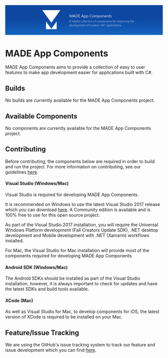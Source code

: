 <img src="ProjectHeroBanner.png" alt="MADE App Components Hero" />

# MADE App Components

MADE App Components aims to provide a collection of easy to user features to make app development easier for applications built with C#.

## Builds

No builds are currently available for the MADE App Components project.

## Available Components

No components are currently available for the MADE App Components project.

## Contributing

Before contributing, the components below are required in order to build and run the project. For more information on contributing, see our guidelines [here](CONTRIBUTING.md).

#### Visual Studio (Windows/Mac)

Visual Studio is required for developing MADE App Components. 

It is recommended on Windows to use the latest Visual Studio 2017 release which you can download [here](https://www.visualstudio.com/downloads/). A Community edition is available and is 100% free to use for this open source project.

As part of the Visual Studio 2017 installation, you will require the Universal Windows Platform development (Fall Creators Update SDK), .NET desktop development and Mobile development with .NET (Xamarin) workflows installed.

For Mac, the Visual Studio for Mac installation will provide most of the components required for developing MADE App Components.

#### Android SDK (Windows/Mac)
The Android SDKs should be installed as part of the Visual Studio installation, however, it is always important to check for updates and have the latest SDKs and build tools available. 

#### XCode (Mac)
As well as Visual Studio for Mac, to develop components for iOS, the latest version of XCode is required to be installed on your Mac.

## Feature/Issue Tracking

We are using the GitHub's issue tracking system to track our feature and issue development which you can find [here](issues).
